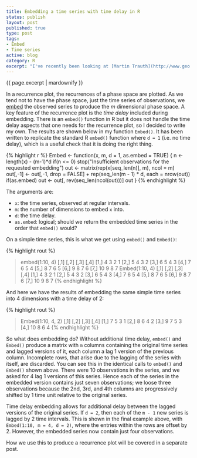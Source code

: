 ```yaml
--- 
title: Embedding a time series with time delay in R
status: publish
layout: post
published: true
type: post
tags:
- Embed
- Time series
active: blog
category: R
excerpt: "I've recently been looking at [Martin Trauth](http://www.geo.uni-potsdam.de/member-details/show/108.html 'Martin Trauth's web page at The University of Potsdam Institute of Earth and Environmental Science')&apos;s book [MATLAB® Recipes for Earth Sciences](http://www.springer.com/earth+sciences+and+geography/computer+&+mathematical+applications/book/978-3-642-12761-8 'Matlab book page at Springer') to try to understand what some of my palaeoceanography colleagues are doing with their data analyses (lots of frequency domain time series techniques and a preponderance of filters). Whilst browsing, the [recurrence plot](http://en.wikipedia.org/wiki/Recurrence_plot 'Recurrence plots entry in Wikipedia') section caught my eye as something to look into further, both for palaeo-based work but also for work on ecological thresholds and tipping points."
---
```


{{ page.excerpt | mardownify }}

In a recurrence plot, the recurrences of a phase space are plotted. As we tend not to have the phase space, just the time series of observations, we [embed](http://en.wikipedia.org/wiki/Embedding) the observed series to produce the *m* dimensional phase space. A key feature of the recurrence plot is the *time delay* included during embedding. There is an `embed()` function in R but it does not handle the time delay aspects that one needs for the recurrence plot, so I decided to write my own. The results are shown below in my function `Embed()`. It has been written to replicate the standard R `embed()` function where `d = 1` (i.e. no time delay), which is a useful check that it is doing the right thing.

{% highlight r %}
Embed <- function(x, m, d = 1, as.embed = TRUE) {
    n <- length(x) - (m-1)*d
    if(n <= 0)
        stop("Insufficient observations for the requested embedding")
    out <- matrix(rep(x[seq_len(n)], m), ncol = m)
    out[,-1] <- out[,-1, drop = FALSE] +
        rep(seq_len(m - 1) * d, each = nrow(out))
    if(as.embed)
        out <- out[, rev(seq_len(ncol(out)))]
    out
}
{% endhighlight %}

The arguments are:

-   `x`: the time series, observed at regular intervals.
-   `m`: the number of dimensions to embed `x` into.
-   `d`: the time delay.
-   `as.embed`: logical; should we return the embedded time series
    in the order that `embed()` would?

On a simple time series, this is what we get using `embed()` and `Embed()`:

{% highlight rout %}
> embed(1:10, 4)
     [,1] [,2] [,3] [,4]
[1,]    4    3    2    1
[2,]    5    4    3    2
[3,]    6    5    4    3
[4,]    7    6    5    4
[5,]    8    7    6    5
[6,]    9    8    7    6
[7,]   10    9    8    7
> Embed(1:10, 4)
     [,1] [,2] [,3] [,4]
[1,]    4    3    2    1
[2,]    5    4    3    2
[3,]    6    5    4    3
[4,]    7    6    5    4
[5,]    8    7    6    5
[6,]    9    8    7    6
[7,]   10    9    8    7
{% endhighlight %}

And here we have the results of
embedding the same simple time series into 4 dimensions with a time
delay of 2:

{% highlight rout %}
> Embed(1:10, 4, 2)
     [,1] [,2] [,3] [,4]
[1,]    7    5    3    1
[2,]    8    6    4    2
[3,]    9    7    5    3
[4,]   10    8    6    4
{% endhighlight %}

So what does embedding do? Without additional time delay, `embed()` and `Embed()` produce a matrix with `m` columns containing the original time series and lagged versions of it, each column a lag 1 version of the previous column. Incomplete rows, that arise due to the lagging of the series with itself, are discarded. You can see this in the identical calls to `embed()` and `Embed()` shown above. There were 10 observations in the series, and we asked for 4 lag 1 versions of this series. Hence each of the series in the embedded version contains just seven observations; we loose three observations because the 2nd, 3rd, and 4th columns are progressively shifted by 1 time unit relative to the original series.

Time delay embedding allows for additional delay between the lagged versions of the original series. If `d = 2`, then each of the `m - 1` new series is lagged by 2 time intervals. This is shown in the final example above, with `Embed(1:10, m = 4, d = 2)`, where the entries within the rows are offset by 2. However, the embedded series now contain just four observations.

How we use this to produce a recurrence plot will be covered in a separate post.
